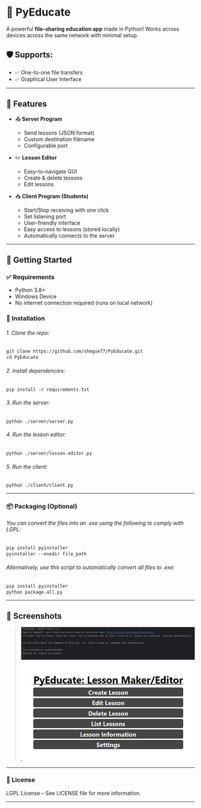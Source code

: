 # 📁 PyEducate

A powerful **file-sharing education app** made in Python! Works across devices across the same network with minimal setup.

## 🛡️ Supports:
- ✅ One-to-one file transfers
- ✅ Graphical User Interface

---

## 🎯 Features

- 📤 **Server Program**  
  - Send lessons (JSON format)
  - Custom destination filename  
  - Configurable port


- ✏️ **Lesson Editor**
    - Easy-to-navigate GUI
    - Create & delete lessons
    - Edit lessons


- 📥 **Client Program (Students)**  
  - Start/Stop receiving with one click  
  - Set listening port 
  - User-friendly interface
  - Easy access to lessons (stored locally)
  - Automatically connects to the server

---

## 🚀 Getting Started

### ✅ Requirements
- Python 3.8+
- Windows Device
- No internet connection required (runs on local network)

### 🔧 Installation

###### 1. Clone the repo:
    git clone https://github.com/shegue77/PyEducate.git
    cd PyEducate

###### 2. Install dependencies:
    pip install -r requirements.txt

###### 3. Run the server:
    python ./server/server.py

###### 4. Run the lesson editor:
    python ./server/lesson-editor.py

###### 5. Run the client:
    python ./client/client.py

---

### 📦 Packaging (Optional)
###### You can convert the files into an .exe using the following to comply with LGPL:
    pip install pyinstaller
    pyinstaller --onedir file_path

###### Alternatively, use this script to automatically convert all files to .exe:
    pip install pyinstaller
    python package-all.py

---

## 📸 Screenshots

> ![Server](assets/server.png)
> ![Lesson Editor](assets/lesson-editor.png)

---

### 📢 License
LGPL License – See LICENSE file for more information.

---